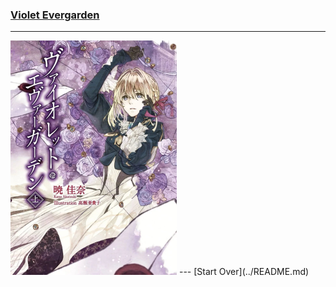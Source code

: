 ### [Violet Evergarden](https://www.netflix.com/title/80182123)

---
<img src="LN garden.jpg">
---
[Start Over](../README.md) 